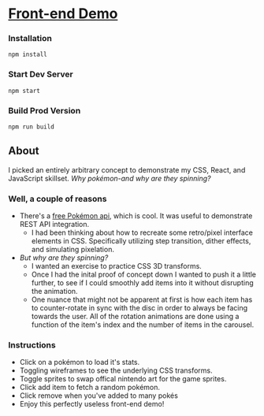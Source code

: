 # [Front-end Demo](https://mankeylab.github.io/build)

### Installation
```
npm install
```

### Start Dev Server
```
npm start
```

### Build Prod Version
```
npm run build
```

## About
I picked an entirely arbitrary concept to demonstrate my CSS, React, and JavaScript skillset. _Why pokémon-and why are they spinning?_

### Well, a couple of reasons
- There's a [free Pokémon api](https://pokeapi.co/), which is cool. It was useful to demonstrate REST API integration.
    - I had been thinking about how to recreate some retro/pixel interface elements in CSS. Specifically utilizing step transition, dither effects, and simulating pixelation.
- _But why are they spinning?_ 
    - I wanted an exercise to practice CSS 3D transforms.
    - Once I had the inital proof of concept down I wanted to push it a little further, to see if I could smoothly add items into it without disrupting the animation. 
    - One nuance that might not be apparent at first is how each item has to counter-rotate in sync with the disc in order to always be facing towards the user. All of the rotation animations are done using a function of the item's index and the number of items in the carousel.

### Instructions
- Click on a pokémon to load it's stats.
- Toggling wireframes to see the underlying CSS transforms.
- Toggle sprites to swap offical nintendo art for the game sprites.
- Click add item to fetch a random pokémon.
- Click remove when you've added to many pokés
- Enjoy this perfectly useless front-end demo!